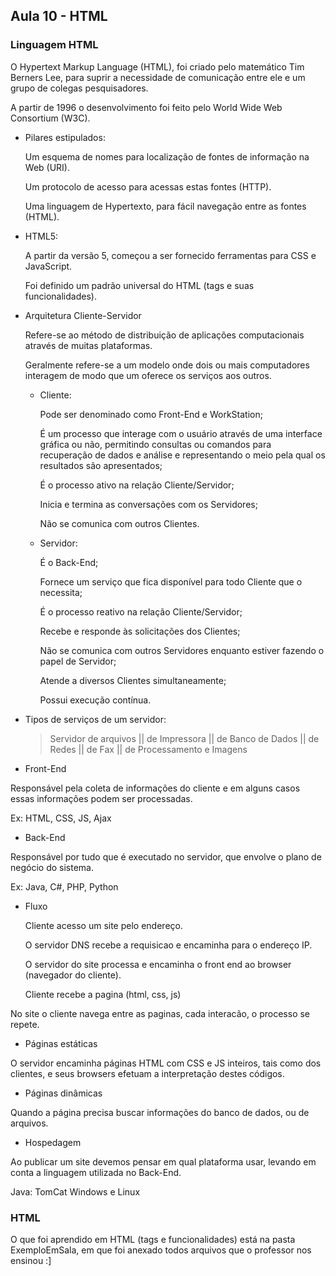 <h2> Aula 10 - HTML </h2>

<h3> Linguagem HTML </h3>

O Hypertext Markup Language (HTML), foi criado pelo matemático Tim Berners Lee, para suprir a necessidade de comunicação entre ele e um grupo de colegas pesquisadores.

A partir de 1996 o desenvolvimento foi feito pelo World Wide Web Consortium (W3C).

- Pilares estipulados: 
	
	Um esquema de nomes para localização de fontes de informação na Web (URI).

	Um protocolo de acesso para acessas estas fontes (HTTP).

	Uma linguagem de Hypertexto, para fácil navegação entre as fontes (HTML).

- HTML5:

	A partir da versão 5, começou a ser fornecido ferramentas para CSS e JavaScript.

	Foi definido um padrão universal do HTML (tags e suas funcionalidades).

- Arquitetura Cliente-Servidor

	Refere-se ao método de distribuição de aplicações computacionais através de muitas plataformas.

	Geralmente refere-se a um modelo onde dois ou mais computadores interagem de modo que um oferece os serviços aos outros.

	- Cliente: 

		Pode ser denominado como Front-End e WorkStation;

		É um processo que interage com o usuário através de uma interface gráfica ou não, permitindo consultas ou comandos para recuperação de dados e análise e representando o meio pela qual os resultados são apresentados;

		É o processo ativo na relação Cliente/Servidor;

		Inicia e termina as conversações com os Servidores;

		Não se comunica com outros Clientes.

	- Servidor: 

		É o Back-End;

		Fornece um serviço que fica disponível para todo Cliente que o necessita;

		É o processo reativo na relação Cliente/Servidor;

		Recebe e responde às solicitações dos Clientes;

		Não se comunica com outros Servidores enquanto estiver fazendo o papel de Servidor;

		Atende a diversos Clientes simultaneamente;

		Possui execução contínua.

- Tipos de serviços de um servidor:

	> Servidor de arquivos
	> || de Impressora
	> || de Banco de Dados
	> || de Redes
	> || de Fax
	> || de Processamento e Imagens

- Front-End

Responsável pela coleta de informações do cliente e em alguns casos essas informações podem ser processadas.

Ex: HTML, CSS, JS, Ajax

- Back-End

Responsável por tudo que é executado no servidor, que envolve o plano de negócio do sistema. 

Ex: Java, C#, PHP, Python

- Fluxo

	Cliente acesso um site pelo endereço.

	O servidor 	DNS recebe a requisicao e encaminha para o endereço IP.

	O servidor do site processa e encaminha o front end ao browser (navegador do cliente).

	Cliente recebe a pagina (html, css, js)

No site o cliente navega entre as paginas, cada interacão, o processo se repete. 

- Páginas estáticas

O servidor encaminha páginas HTML com CSS e JS inteiros, tais como dos clientes, e seus browsers efetuam a interpretação destes códigos.

- Páginas dinâmicas

Quando a página precisa buscar informações do banco de dados, ou de arquivos.

- Hospedagem

Ao publicar um site devemos pensar em qual plataforma usar, levando em conta a linguagem utilizada no Back-End.

Java: 
	TomCat
	Windows e Linux

<h3> HTML </h3>

O que foi aprendido em HTML (tags e funcionalidades) está na pasta ExemploEmSala, em que foi anexado todos arquivos que o professor nos ensinou :]
